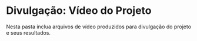 # Divulgação: Vídeo do Projeto

Nesta pasta inclua arquivos de vídeo produzidos para divulgação do projeto e seus resultados.


